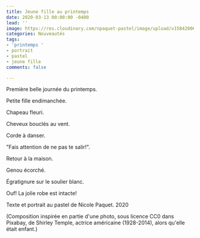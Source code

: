 ```yaml
---
title: Jeune fille au printemps
date: 2020-03-13 00:00:00 -0400
lead: ''
image: https://res.cloudinary.com/npaquet-pastel/image/upload/v1584200685/Jeune_fille_au_printemps_pastel_2020_q8tbn2.jpg
categories: Nouveautés
tags:
- 'printemps '
- portrait
- pastel
- jeune fille
comments: false

---
```

Première belle journée du printemps.

Petite fille endimanchée.

Chapeau fleuri.

Cheveux bouclés au vent.

Corde à danser.

"Fais attention de ne pas te salir!".

Retour à la maison.

Genou écorché.

Égratignure sur le soulier blanc.

Ouf! La jolie robe est intacte!

Texte et portrait au pastel de Nicole Paquet. 2020

(Composition inspirée en partie d'une photo, sous licence CC0 dans Pixabay, de Shirley Temple, actrice américaine (1928-2014), alors qu'elle était enfant.)